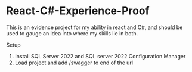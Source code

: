 # React-C#-Experience-Proof

This is an evidence project for my ability in react and C#, and should be used to gauge an idea into where my skills lie in both.

Setup

1. Install SQL Server 2022 and SQL server 2022 Configuration Manager
2. Load project and add /swagger to end of the url
